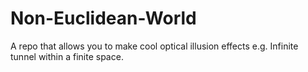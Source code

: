 # Non-Euclidean-World
A repo that allows you to make cool optical illusion effects e.g. Infinite tunnel within a finite space.
